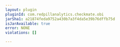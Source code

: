 ```yaml
---
layout: plugin
pluginId: com.redpillanalytics.checkmate.obi
jarSha1: a21874feda9752a430b7a3f4da5e39b76dffb75d
isJarAvailable: true
error: NONE
violations: []

---
```

